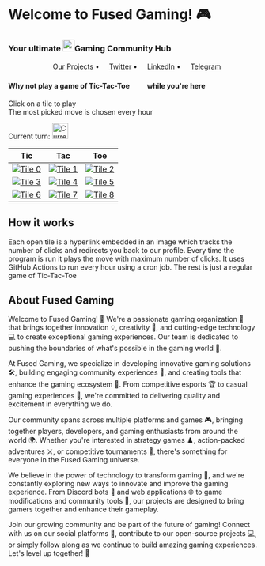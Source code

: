 # Welcome to Fused Gaming! 🎮
### Your ultimate <img src="https://img.icons8.com/color/96/000000/github--v1.png" height="24"/>Gaming Community Hub

<p align="center">
  <a href="https://github.com/Fused-Gaming"><img src="https://img.icons8.com/color/96/000000/internet.png" height="16"/>Our Projects</a> •
  <a href="https://x.com/fuseddotgg"><img src="https://img.icons8.com/color/96/000000/twitter-circled.png" height="16"/>Twitter</a> •
  <a href="https://www.linkedin.com/company/fusedgg/"><img src="https://img.icons8.com/color/96/000000/linkedin-circled.png" height="16"/>LinkedIn</a> •
  <a href="https://t.me/fusedgg"><img src="https://img.icons8.com/color/96/000000/telegram.png" height="16"/>Telegram</a>
</p>

#### Why not play a game of Tic-Tac-Toe<img src="https://img.icons8.com/material-outlined/96/000000/delete-sign.png" height="16"/><img src="https://img.icons8.com/material-outlined/96/000000/unchecked-circle.png" height="16"/> while you're here
Click on a tile to play  
The most picked move is chosen every hour

Current turn: <img src= "https://github.com/Fused-Gaming/Fused-Gaming/blob/master/assets/True.png" alt="Current Turn" width="32"/>

| Tic | Tac | Toe |
|--|--|--|
| [![Tile 0](https://github.com/Fused-Gaming/Fused-Gaming/blob/main/assets/True.png)](https://github.com/Fused-Gaming) | [![Tile 1](https://github.com/Fused-Gaming/Fused-Gaming/blob/main/assets/False.png)](https://github.com/Fused-Gaming) | [![Tile 2](https://github.com/Fused-Gaming/Fused-Gaming/blob/main/assets/None.png)](https://tinyurl.com/Fused-t3) |
| [![Tile 3](https://github.com/Fused-Gaming/Fused-Gaming/blob/main/assets/None.png)](https://tinyurl.com/Fused-t4) | [![Tile 4](https://github.com/Fused-Gaming/Fused-Gaming/blob/main/assets/None.png)](https://tinyurl.com/Fused-t5) | [![Tile 5](https://github.com/Fused-Gaming/Fused-Gaming/blob/main/assets/None.png)](https://tinyurl.com/Fused-t6) |
| [![Tile 6](https://github.com/Fused-Gaming/Fused-Gaming/blob/main/assets/None.png)](https://tinyurl.com/Fused-t7) | [![Tile 7](https://github.com/Fused-Gaming/Fused-Gaming/blob/main/assets/None.png)](https://tinyurl.com/Fused-t8) | [![Tile 8](https://github.com/Fused-Gaming/Fused-Gaming/blob/main/assets/None.png)](https://tinyurl.com/Fused-t9) |

## How it works

Each open tile is a hyperlink embedded in an image which tracks the number of clicks and redirects you back to our profile.
Every time the program is run it plays the move with maximum number of clicks.
It uses GitHub Actions to run every hour using a cron job.
The rest is just a regular game of Tic-Tac-Toe
    
## About Fused Gaming

Welcome to Fused Gaming! 🚀 We're a passionate gaming organization 🎯 that brings together innovation 💡, creativity 🎨, and cutting-edge technology 💻 to create exceptional gaming experiences. Our team is dedicated to pushing the boundaries of what's possible in the gaming world 🌟.

At Fused Gaming, we specialize in developing innovative gaming solutions 🛠️, building engaging community experiences 👥, and creating tools that enhance the gaming ecosystem 🔧. From competitive esports 🏆 to casual gaming experiences 🎲, we're committed to delivering quality and excitement in everything we do.

Our community spans across multiple platforms and games 🎮, bringing together players, developers, and gaming enthusiasts from around the world 🌍. Whether you're interested in strategy games ♟️, action-packed adventures ⚔️, or competitive tournaments 🥇, there's something for everyone in the Fused Gaming universe.

We believe in the power of technology to transform gaming 🔮, and we're constantly exploring new ways to innovate and improve the gaming experience. From Discord bots 🤖 and web applications 🌐 to game modifications and community tools 🔨, our projects are designed to bring gamers together and enhance their gameplay.

Join our growing community and be part of the future of gaming! Connect with us on our social platforms 📱, contribute to our open-source projects 💻, or simply follow along as we continue to build amazing gaming experiences. Let's level up together! 🎊
